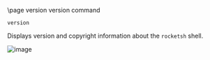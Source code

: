 \page version version command

```
version
```
Displays version and copyright information about the `rocketsh` shell.

![image](https://user-images.githubusercontent.com/1556794/235794533-1be508aa-4b47-42a4-9c66-fed1fa9e801f.png)
